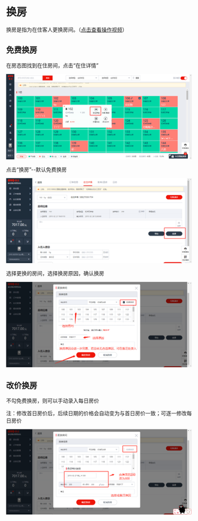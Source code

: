 # 换房

换房是指为在住客人更换房间。（[点击查看操作视频](http://v.qq.com/x/page/z0844tqpqa9.html)）

## 免费换房

在房态图找到在住房间，点击“在住详情”

![](../../.gitbook/assets/image%20%28194%29.png)

点击“换房”--默认免费换房

![](../../.gitbook/assets/image%20%2875%29.png)

选择更换的房间，选择换房原因，确认换房

![](../../.gitbook/assets/image%20%2850%29.png)

## 改价换房

不勾免费换房，则可以手动录入每日房价

注：修改首日房价后，后续日期的价格会自动变为与首日房价一致；可逐一修改每日房价

![](../../.gitbook/assets/image%20%2873%29.png)

